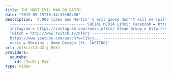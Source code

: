 ```yaml
---
title: THE MOST EVIL MAN ON EARTH
date: "2019-09-15T10:34:33+08:00"
description: '4,000 likes and Martin''s evil goons don''t kill me Twitter ► https://twitter.com/NFKRZ
  --------------------------------- SOCIAL MEDIA LINKS: Facebook ► https://www.facebook.com/NFKRZ1
  Instagram ► https://instagram.com/roman_nfkrz/ Steam Group ► http://steamcommunity.com/groups/nfkr...
  Twitch ► http://www.twitch.tv/nfkrz --------------------------------- Original video:
  https://www.youtube.com/watch?v=lI9jy... --------------------------------- Outro
  music ► Bbrainz - Home Design (ft. CASTING)'
url: /nfkrz/LInd2tj_EoY/
providers:
  youtube:
    id: LInd2tj_EoY
type: video
---
```


